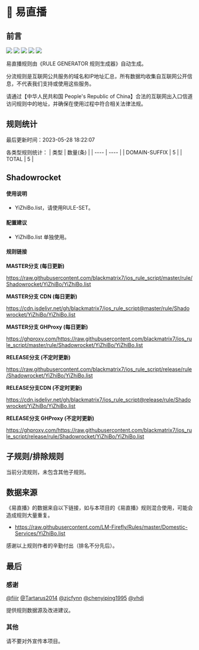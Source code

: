 # 🧸 易直播

## 前言

![](https://shields.io/badge/-移除重复规则-ff69b4) ![](https://shields.io/badge/-DOMAIN与DOMAIN--SUFFIX合并-green) ![](https://shields.io/badge/-DOMAIN--SUFFIX间合并-critical) ![](https://shields.io/badge/-DOMAIN--SUFFIX与DOMAIN--KEYWORD合并-blue) ![](https://shields.io/badge/-IP--CIDR(6)合并-blueviolet) 

易直播规则由《RULE GENERATOR 规则生成器》自动生成。

分流规则是互联网公共服务的域名和IP地址汇总，所有数据均收集自互联网公开信息，不代表我们支持或使用这些服务。

请通过【中华人民共和国 People's Republic of China】合法的互联网出入口信道访问规则中的地址，并确保在使用过程中符合相关法律法规。

## 规则统计

最后更新时间：2023-05-28 18:22:07

各类型规则统计：
| 类型 | 数量(条)  | 
| ---- | ----  |
| DOMAIN-SUFFIX | 5  | 
| TOTAL | 5  | 


## Shadowrocket 

#### 使用说明
- YiZhiBo.list，请使用RULE-SET。

#### 配置建议
- YiZhiBo.list 单独使用。

#### 规则链接
**MASTER分支 (每日更新)**

https://raw.githubusercontent.com/blackmatrix7/ios_rule_script/master/rule/Shadowrocket/YiZhiBo/YiZhiBo.list

**MASTER分支 CDN (每日更新)**

https://cdn.jsdelivr.net/gh/blackmatrix7/ios_rule_script@master/rule/Shadowrocket/YiZhiBo/YiZhiBo.list

**MASTER分支 GHProxy (每日更新)**

https://ghproxy.com/https://raw.githubusercontent.com/blackmatrix7/ios_rule_script/master/rule/Shadowrocket/YiZhiBo/YiZhiBo.list

**RELEASE分支 (不定时更新)**

https://raw.githubusercontent.com/blackmatrix7/ios_rule_script/release/rule/Shadowrocket/YiZhiBo/YiZhiBo.list

**RELEASE分支CDN (不定时更新)**

https://cdn.jsdelivr.net/gh/blackmatrix7/ios_rule_script@release/rule/Shadowrocket/YiZhiBo/YiZhiBo.list

**RELEASE分支 GHProxy (不定时更新)**

https://ghproxy.com/https://raw.githubusercontent.com/blackmatrix7/ios_rule_script/release/rule/Shadowrocket/YiZhiBo/YiZhiBo.list

## 子规则/排除规则


当前分流规则，未包含其他子规则。

## 数据来源

《易直播》的数据来自以下链接，如与本项目的《易直播》规则混合使用，可能会造成规则大量重复。

- https://raw.githubusercontent.com/LM-Firefly/Rules/master/Domestic-Services/YiZhiBo.list


感谢以上规则作者的辛勤付出（排名不分先后）。

## 最后

### 感谢

[@fiiir](https://github.com/fiiir) [@Tartarus2014](https://github.com/Tartarus2014) [@zjcfynn](https://github.com/zjcfynn) [@chenyiping1995](https://github.com/chenyiping1995) [@vhdj](https://github.com/vhdj)

提供规则数据源及改进建议。

### 其他

请不要对外宣传本项目。